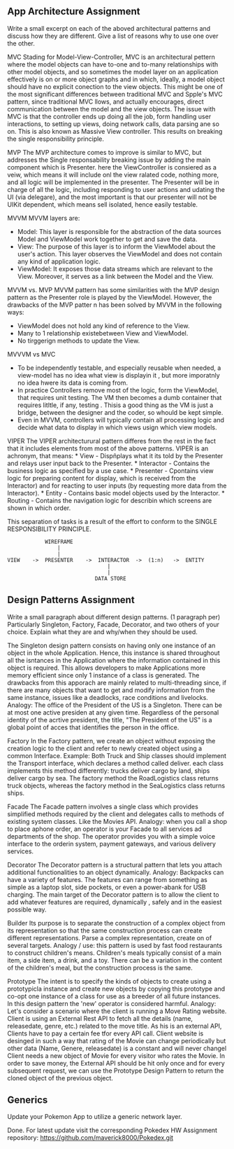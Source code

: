 ## App Architecture Assignment

Write a small excerpt on each of the aboved architectural patterns and discuss how they are different.
Give a list of reasons why to use one over the other.

MVC
Stading for Model-View-Controller, MVC is an architectural pettern where the model objects can have to-one and to-many relationships with other model objects, and so sometimes the model layer on an application effectively is on or more object graphs and in which, ideally, a model object should have no explicit conection to the view objects. This might be one of the most significant differences between traditional MVC and Spple's MVC pattern, since traditional MVC llows, and actually encourages, direct communication between the model and the view objects.
The issue with MVC is that the controller ends up doing all the job, form handling user interactions, to setting up views, doing network calls, data parsing ane so on. This is also known as Massive View controller. This results on breaking the single responsibility principle.

MVP
The MVP architecture comes to improve is similar to MVC, but addresses the Single responsability breaking issue by adding the main component which is Presenter. here the ViewController is consiered as a veiw, which means it will include onl the view ralated code, nothing more, and all logic will be implemented in the presenter.
The Presenter will be in charge of all the logic, including responding to user actions and udating the UI (via delegare), and the most important is that our presenter will not be UIKit dependent, which means sell isolated, hence easily testable.


MVVM
MVVM layers are:
* Model: This layer is responsible for the abstraction of the data sources Model and ViewModel work together to get and save the data.
* View: The purpose of this layer is to inform the ViewModel about the user's action. This layer observes the ViewModel and does not contain any kind of application logic.
* ViewModel: It exposes those data streams which are relevant to the View. Moreover, it serves as a link between the Model and the View.


MVVM vs. MVP
MVVM pattern has some similarities with the MVP design pattern as the Presenter role is played by the ViewModel. However, the drawbacks of the MVP patter n has been solved by MVVM in the following ways:

* ViewModel does not hold any kind of reference to the View.
* Many to 1 relationship existebetween View and ViewModel.
* No tirggerign methods to update the View.

MVVVM vs MVC
* To be independently testable, and especially reusable when needed, a view-model has no idea what view is displayin it , but more imporatnly no idea hwere its data is coming from.
* In practice Controllers remove most of the logic, form the ViewModel, that requires unit testing. The VM then becomes a dumb container that requires litltle, if any, testing . Thisis a good thing as the VM is just a bridge, between the designer and the coder, so whould be kept simple.
* Even in MVVM, controllers will typically contain all processing logic and decide what data to display in which views usign which view models.

VIPER 
The VIPER architecturural pattern differes from the rest in the fact that it includes elements from most of the above patterns. VIPER is an achronym, that means:
    * View - Dispñplays what it its told by the Presenter and relays user input back to the Presenter.
    * Interactor - Contains the business logic as specified by a use case.
    * Presenter - Cpontains view logic for preparing content for display, which is received from the Interactor) and for reacting to user inputs (by requesting more data from the Interactor).
    * Entity - Contains basic model objects used by the Interactor.
    * Routing - Contains the navigation logic for describin which screens are shown in which order.
    
This separation of tasks is a result of the effort to conform to the SINGLE RESPONSIBILITY PRINCIPLE.

                WIREFRAME
                    |
                    |
    VIEW    ->  PRESENTER    ->  INTERACTOR  ->  (1:n)   ->  ENTITY
                                    |
                                    |
                                DATA STORE
                                


## Design Patterns Assignment

Write a small paragraph about different design patterns. (1 paragraph per) Particularly Singleton, Factory, Facade, Decorator, and two others of your choice. Explain what they are and why/when they should be used.

The Singleton design pattern consists on having only one instance of an object in the whole Application. Hence, this instance is shared throughout all the isntances in the Application where the information contained in this object is required. This allows developers to make Applications more memory efficient since only 1 instance of a class is generated. The drawbacks from this apporach are mainly related to multi-threading since, if there are many objects that want to get and modify information from the same instance, issues like a deadlocks, race conditions and livelocks. Analogy: The office of the President of the US is a Singleton. There can be at most one active presiden at any given time. Regardless of the personal identity of the acrtive president, the title, "The President of the US" is a global point of acces that identifies the person in the office.

Factory
In the Factory pattern, we create an object without exposing the creation logic to the client and refer to newly created object using a common Interface. Example: Both Truck and Ship classes should implement the Transport interface, which declares a method called deliver. each class implements this method differently: trucks deliver cargo by land, ships deliver cargo by sea. The factory method  the RoadLogistics class returns truck objects, whereas the factory method in the SeaLogistics class returns ships.

Facade
The Facade pattern involves a single class which provides simplified methods required by the client and delegates calls to methods of existing system classes. Like the Movies API. Analogy: when you call a shop to place aphone order, an operator is your Facade to all services ad departments of the shop. The operator provides you with a simple voice interface to the orderin system, payment gateways, and various delivery services.

Decorator
The Decorator pattern is a structural pattern that lets you attach additional functionalities to an object dynamically. Analogy: Backpacks can have a variety of features. The features can range from something as simple as a laptop slot, side pockets, or even a power-abank for USB charging. The main target of the Decorator pattern is to allow the client to add whatever features are required, dynamically , safely and in the easiest possible way.

Builder
Its purpose is to separate the construction of a complex object from its representation so that the same construction process can create different representations. Parse a complex representation, create on of several targets. Analogy / use: this pattern is used by fast food restaurants to construct children's means. Children's meals typically consist of a main item, a side item, a drink, and a toy. There can be a variation in the content of the children's meal, but the construction process is the same.

Prototype
The intent is to specify the kinds of objects to create using a prototypicla instance and create new objects by copying this prototype and co-opt one instance of a class for use as a breeder of all future instances. In this design pattern the 'new' operator is considered harmful. Analogy: Let's consider a scenario where the client is running a Move Rating website. Client is using an External Rest API to fetch all the details (name, releasedate, genre, etc.) related to the move title. As his is an external API, Clients have to pay a certain fee tfor every API call. Client website is desinged in such a way that rating of the Movie can change periodically but other data (Name, Genere, releasedate) is a constant and will never changel Client needs a new object of Movie for every visitor who rates the Movie. In order to save money, the External API should be hit only once and for every subsequent request, we can use the Prototype Design Pattern to return the cloned object of the previous object.


## Generics

Update your Pokemon App to utilize a generic network layer.

Done. For latest update visit the corresponding Pokedex HW Assignment repository: 
https://github.com/maverick8000/Pokedex.git

